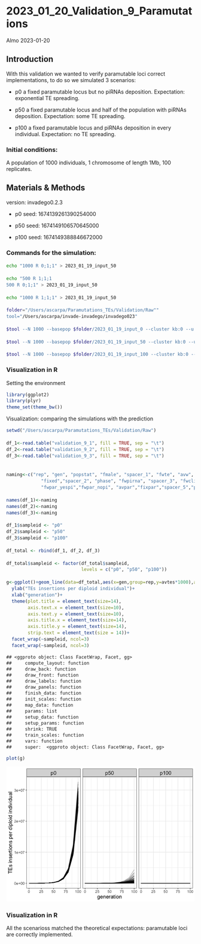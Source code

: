 2023_01_20_Validation_9\_Paramutations
================
Almo
2023-01-20

## Introduction

With this validation we wanted to verify paramutable loci correct
implementations, to do so we simulated 3 scenarios:

-   p0 a fixed paramutable locus but no piRNAs deposition. Expectation:
    exponential TE spreading.

-   p50 a fixed paramutable locus and half of the population with piRNAs
    deposition. Expectation: some TE spreading.

-   p100 a fixed paramutable locus and piRNAs deposition in every
    individual. Expectation: no TE spreading.

### Initial conditions:

A population of 1000 individuals, 1 chromosome of length 1Mb, 100
replicates.

## Materials & Methods

version: invadego0.2.3

-   p0 seed: 1674139261390254000

-   p50 seed: 1674149106570645000

-   p100 seed: 1674149388846672000

### Commands for the simulation:

``` bash
echo "1000 R 0;1;1" > 2023_01_19_input_50

echo "500 R 1;1;1
500 R 0;1;1" > 2023_01_19_input_50

echo "1000 R 1;1;1" > 2023_01_19_input_50

folder="/Users/ascarpa/Paramutations_TEs/Validation/Raw""
tool="/Users/ascarpa/invade-invadego/invadego023"

$tool --N 1000 --basepop $folder/2023_01_19_input_0 --cluster kb:0 --u 0.1 --gen 100 --genome mb:10 --steps 10 --rr 4 --paramutation 999999:1 --rep 100 --silent > $folder/validation_9_1 

$tool --N 1000 --basepop $folder/2023_01_19_input_50 --cluster kb:0 --u 0.1 --gen 100 --genome mb:10 --steps 10 --rr 4 --paramutation 999999:1 --rep 100 --silent > $folder/validation_9_2 

$tool --N 1000 --basepop $folder/2023_01_19_input_100 --cluster kb:0 --u 0.1 --gen 100 --genome mb:10 --steps 10 --rr 4 --paramutation 999999:1 --rep 100 --silent > $folder/validation_9_3 
```

### Visualization in R

Setting the environment

``` r
library(ggplot2)
library(plyr)
theme_set(theme_bw())
```

Visualization: comparing the simulations with the prediction

``` r
setwd("/Users/ascarpa/Paramutations_TEs/Validation/Raw")

df_1<-read.table("validation_9_1", fill = TRUE, sep = "\t")
df_2<-read.table("validation_9_2", fill = TRUE, sep = "\t")
df_3<-read.table("validation_9_3", fill = TRUE, sep = "\t")


naming<-c("rep", "gen", "popstat", "fmale", "spacer_1", "fwte", "avw", "min_w", "avtes", "avpopfreq",
             "fixed","spacer_2", "phase", "fwpirna", "spacer_3", "fwcli", "avcli", "fixcli", "spacer_4",
             "fwpar_yespi","fwpar_nopi", "avpar","fixpar","spacer_5","piori","orifreq","spacer 6")

names(df_1)<-naming
names(df_2)<-naming
names(df_3)<-naming

df_1$sampleid <- "p0"
df_2$sampleid <- "p50"
df_3$sampleid <- "p100"

df_total <- rbind(df_1, df_2, df_3)

df_total$sampleid <- factor(df_total$sampleid,
                            levels = c("p0", "p50", "p100"))

g<-ggplot()+geom_line(data=df_total,aes(x=gen,group=rep,y=avtes*1000),alpha=0.4)+
  ylab("TEs insertions per diploid individual")+
  xlab("generation")+
  theme(plot.title = element_text(size=14),
        axis.text.x = element_text(size=10),
        axis.text.y = element_text(size=10),
        axis.title.x = element_text(size=14),
        axis.title.y = element_text(size=14),
        strip.text = element_text(size = 14))+
  facet_wrap(~sampleid, ncol=3)
  facet_wrap(~sampleid, ncol=3)
```

    ## <ggproto object: Class FacetWrap, Facet, gg>
    ##     compute_layout: function
    ##     draw_back: function
    ##     draw_front: function
    ##     draw_labels: function
    ##     draw_panels: function
    ##     finish_data: function
    ##     init_scales: function
    ##     map_data: function
    ##     params: list
    ##     setup_data: function
    ##     setup_params: function
    ##     shrink: TRUE
    ##     train_scales: function
    ##     vars: function
    ##     super:  <ggproto object: Class FacetWrap, Facet, gg>

``` r
plot(g)
```

![](2023_01_20_Validation_9_Paramutations_files/figure-gfm/unnamed-chunk-3-1.png)<!-- -->

### Visualization in R

All the scenarioss matched the theoretical expectations: paramutable
loci are correctly implemented.
